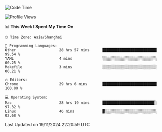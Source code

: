 <!--START_SECTION:waka-->
![Code Time](http://img.shields.io/badge/Code%20Time-3%2C021%20hrs%2022%20mins-blue)

![Profile Views](http://img.shields.io/badge/Profile%20Views-1-blue)

📊 **This Week I Spent My Time On** 

```text
🕑︎ Time Zone: Asia/Shanghai

💬 Programming Languages: 
Other                    28 hrs 57 mins      █████████████████████████   99.54 % 
YAML                     4 mins              ░░░░░░░░░░░░░░░░░░░░░░░░░   00.25 % 
Makefile                 3 mins              ░░░░░░░░░░░░░░░░░░░░░░░░░   00.21 % 

🔥 Editors: 
Chrome                   29 hrs 6 mins       █████████████████████████   100.00 % 

💻 Operating System: 
Mac                      28 hrs 19 mins      ████████████████████████░   97.32 % 
Linux                    46 mins             █░░░░░░░░░░░░░░░░░░░░░░░░   02.68 % 
```


 Last Updated on 19/11/2024 22:20:59 UTC
<!--END_SECTION:waka-->